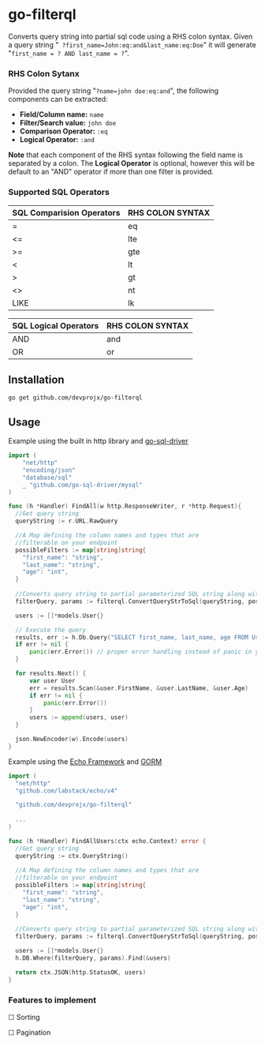 
# go-filterql

Converts query string into partial sql code using a RHS colon syntax.
Given a query string "``` ?first_name=John:eq:and&last_name:eq:Doe```"
it will generate "```first_name = ? AND last_name = ?```".

### RHS Colon Sytanx

Provided the query string "```?name=john doe:eq:and```", the following components can be extracted:


- **Field/Column name:** ```name```
- **Filter/Search value:** ```john doe```
- **Comparison Operator:** ```:eq```
- **Logical Operator:** ```:and```

**Note** that each component of the RHS syntax following the field name is separated by a colon. The **Logical Operator** is optional, however this will be default to an "AND" operator if more than one filter is provided.

### Supported SQL Operators

SQL Comparision Operators   | RHS COLON SYNTAX 
----------------------------|------------------
=                           | eq               
<=                          | lte              
&gt;=                       | gte              
<                           | lt               
&gt;                        | gt               
<&gt;                       | nt           
LIKE                        | lk          


SQL Logical Operators | RHS COLON SYNTAX 
----------------------|------------------
AND                   | and               
OR                    | or     


## Installation
```
go get github.com/devprojx/go-filterql
```
         
   
## Usage

Example using the built in http library and [go-sql-driver](https://github.com/go-sql-driver/mysql)

```go
import (
    "net/http"
    "encoding/json"
    "database/sql"
    _ "github.com/go-sql-driver/mysql"
)

func (h *Handler) FindAll(w http.ResponseWriter, r *http.Request){
  //Get query string
  queryString := r.URL.RawQuery

  //A Map defining the column names and types that are 
  //filterable on your endpoint
  possibleFilters := map[string]string{
    "first_name": "string",
    "last_name": "string",
    "age": "int",
  }
  
  //Converts query string to partial parameterized SQL string along with parameters
  filterQuery, params := filterql.ConvertQueryStrToSql(queryString, possibleFilters)

  users := []*models.User{}

  // Execute the query
  results, err := h.Db.Query("SELECT first_name, last_name, age FROM Users "+filterQuery, params)
  if err != nil {
      panic(err.Error()) // proper error handling instead of panic in your app
  }

  for results.Next() {
      var user User
      err = results.Scan(&user.FirstName, &user.LastName, &user.Age)
      if err != nil {
          panic(err.Error()) 
      }
      users := append(users, user)
  }

  json.NewEncoder(w).Encode(users)
}
```

Example using the [Echo Framework](https://echo.labstack.com/guide) and [GORM](https://gorm.io/)

```go
import (
  "net/http"
  "github.com/labstack/echo/v4"

  "github.com/devprojx/go-filterql"
  
  ...
)

func (h *Handler) FindAllUsers(ctx echo.Context) error {
  //Get query string
  queryString := ctx.QueryString()
  
  //A Map defining the column names and types that are 
  //filterable on your endpoint
  possibleFilters := map[string]string{
    "first_name": "string",
    "last_name": "string",
    "age": "int",
  }
  
  //Converts query string to partial parameterized SQL string along with parameters
  filterQuery, params := filterql.ConvertQueryStrToSql(queryString, possibleFilters)

  users := []*models.User{}
  h.DB.Where(filterQuery, params).Find(&users)

  return ctx.JSON(http.StatusOK, users)
}
```
### Features to implement

&#9744; Sorting

&#9744; Pagination


